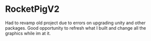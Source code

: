 # RocketPigV2
Had to revamp old project due to errors on upgrading unity and other packages. Good opportunity to refresh what I built and change all the graphics while im at it.
